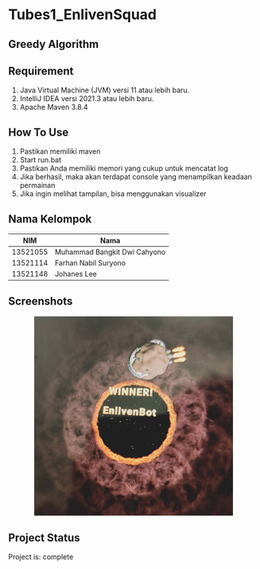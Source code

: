 # Tubes1_EnlivenSquad

## Greedy Algorithm


## Requirement
1. Java Virtual Machine (JVM) versi 11 atau lebih baru.
2. IntelliJ IDEA versi 2021.3 atau lebih baru.
3. Apache Maven 3.8.4

## How To Use
1. Pastikan memiliki maven
2. Start run.bat
3. Pastikan Anda memiliki memori yang cukup untuk mencatat log
4. Jika berhasil, maka akan terdapat console yang menampilkan keadaan permainan
5. Jika ingin melihat tampilan, bisa menggunakan visualizer

## Nama Kelompok

| NIM      | Nama                         |
| -------- | ---------------------------- |
| 13521055 | Muhammad Bangkit Dwi Cahyono |
| 13521114 | Farhan Nabil Suryono         |
| 13521148 | Johanes Lee	                |

## Screenshots
<p align="center">
    <img src="https://github.com/Altair1618/Tubes1_EnlivenSquad/blob/main/img/EnlivenBot.jpg" width="400">
</p>

## Project Status
Project is: complete
